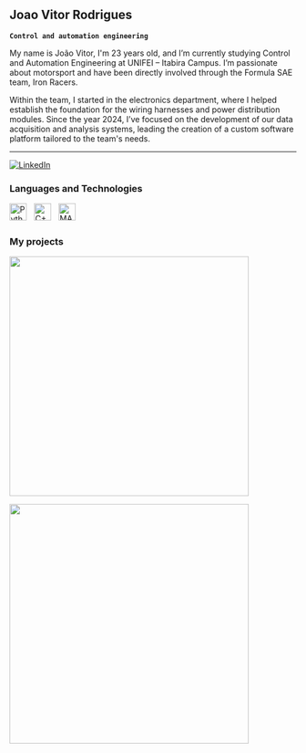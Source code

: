 ## Joao Vitor Rodrigues
**`Control and automation engineering`**

My name is João Vitor, I'm 23 years old, and I’m currently studying Control and Automation Engineering at UNIFEI – Itabira Campus. I’m passionate about motorsport and have been directly involved through the Formula SAE team, Iron Racers.

Within the team, I started in the electronics department, where I helped establish the foundation for the wiring harnesses and power distribution modules. Since the year 2024, I’ve focused on the development of our data acquisition and analysis systems, leading the creation of a custom software platform tailored to the team's needs.

---
<p align="left">
    <a href="https://www.linkedin.com/in/joao-vitor-rodrigues-10780b210/" target="_blank">
        <img 
            alt="LinkedIn" 
            title="Connect with me on LinkedIn" 
            src="https://img.shields.io/badge/LinkedIn-Connect-blue?logo=linkedin&logoColor=white&style=for-the-badge"
        />
    </a>
</p>



### Languages and Technologies

<img 
    align="left" 
    alt="Python" 
    title="Python"
    width="30px" 
    style="padding-right: 10px;" 
    src="https://cdn.jsdelivr.net/gh/devicons/devicon@latest/icons/python/python-original.svg" 
/>

<img 
    align="left" 
    alt="C++" 
    title="C++"
    width="30px" 
    style="padding-right: 10px;" 
    src="https://cdn.jsdelivr.net/gh/devicons/devicon@latest/icons/cplusplus/cplusplus-original.svg" 
/>

<img 
    align="left" 
    alt="MATLAB" 
    title="MATLAB"
    width="30px" 
    style="padding-right: 10px;" 
    src="https://cdn.jsdelivr.net/gh/devicons/devicon@latest/icons/matlab/matlab-original.svg" 
/>

<br/>
<br/>

### My projects

<p align="left">
  <a href="https://github.com/Joaomotorsportengineer/Data-Analysis-software">
    <img width="420" src="https://github-readme-stats.vercel.app/api/pin/?username=Joaomotorsportengineer&repo=Data-Analysis-software&theme=default&bg_color=F5F5F5&title_color=000000&hide_border=true&icon_color=000000&show_icons=false">
  </a>
</p>

<p align="left">
  <a href="https://github.com/Joaomotorsportengineer/Data-Analysis-software">
    <img width="420" src="https://github-readme-stats.vercel.app/api/pin/?username=Joaomotorsportengineer&repo=MicrowaveSensor&theme=default&bg_color=F5F5F5&title_color=000000&hide_border=true&icon_color=000000&show_icons=false">
  </a>
</p>






